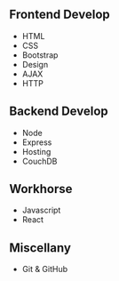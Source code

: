 ## Frontend Develop
- HTML
- CSS
- Bootstrap
- Design
- AJAX
- HTTP

## Backend Develop
- Node
- Express
- Hosting
- CouchDB

## Workhorse
- Javascript
- React

## Miscellany
- Git & GitHub


